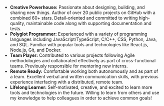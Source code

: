 - **Creative Powerhouse:** Passionate about designing, building, and sharing new things. Author of over 20 public projects on GitHub with a combined 60+ stars. Detail-oriented and committed to writing high-quality, maintainable code along with supporting documentation and tests.
- **Polyglot Programmer:** Experienced with a variety of programming languages including JavaScript/TypeScript, C/C++, CSS, Python, Java, and SQL. Familiar with popular tools and technologies like React.js, Node.js, Git, and Docker.
- **Team Player:** Contributed to various projects following Agile methodologies and collaborated effectively as part of cross-functional teams. Previously responsible for mentoring new interns.
- **Remote Ready:** Comfortable working both autonomously and as part of a team. Excellent verbal and written communication skills, with previous experience interfacing with a distributed, remote team.
- **Lifelong Learner:** Self-motivated, creative, and excited to learn more tools and technologies in the future. Willing to learn from others and use my knowledge to help colleagues in order to achieve common goals!
